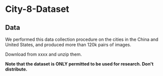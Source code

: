 # City-8-Dataset
## Data
We performed this data collection procedure on the cities in the China and United States, and produced more than 120k pairs of images. 

Download from xxxx and unzip them.


**Note that the dataset is ONLY permitted to be used for research. Don't distribute.**
